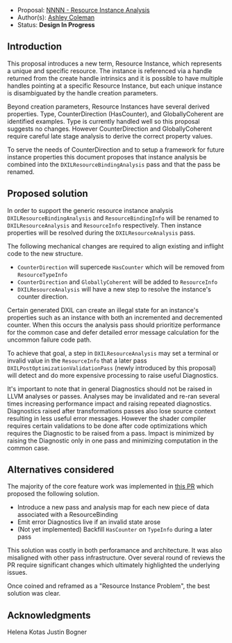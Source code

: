 * Proposal: [NNNN - Resource Instance Analysis](NNNN-resource-instance-analysis.md)
* Author(s): [Ashley Coleman](https://github.com/V-FEXrt)
* Status: **Design In Progress**

## Introduction

This proposal introduces a new term, Resource Instance, which represents a 
unique and specific resource. The instance is referenced via a handle returned
from the create handle intrinsics and it is possible to have multiple handles
pointing at a specific Resource Instance, but each unique instance is
disambiguated by the handle creation parameters.

Beyond creation parameters, Resource Instances have several derived properties.
Type, CounterDirection (HasCounter), and GloballyCoherent are identified
examples. Type is currently handled well so this proposal suggests no changes.
However CounterDirection and GloballyCoherent require careful late stage
analysis to derive the correct property values.

To serve the needs of CounterDirection and to setup a framework for future
instance properties this document proposes that instance analysis be combined
into the `DXILResourceBindingAnalysis` pass and that the pass be renamed.


## Proposed solution

In order to support the generic resource instance analysis `DXILResourceBindingAnalysis` 
and `ResourceBindingInfo` will be renamed to `DXILResourceAnalysis` and `ResourceInfo`
respectively. Then instance properties will be resolved during the
`DXILResourceAnalysis` pass.


The following mechanical changes are required to align existing and inflight code
to the new structure.

- `CounterDirection` will supercede `HasCounter` which will be removed from `ResourceTypeInfo`
- `CounterDirection` and `GloballyCoherent` will be added to `ResourceInfo`
- `DXILResourceAnalysis` will have a new step to resolve the instance's counter direction.

Certain generated DXIL can create an illegal state for an instance's properties
such as an instance with both an incremented and decremented counter. When this
occurs the analysis pass should prioritize performance for the common case and
defer detailed error message calculation for the uncommon failure code path.

To achieve that goal, a step in `DXILResourceAnalysis` may set a terminal or
invalid value in the `ResourceInfo` that a later pass `DXILPostOptimizationValidationPass`
(newly introduced by this proposal) will detect and do more expensive processing
to raise useful Diagnostics.

It's important to note that in general Diagnostics should not be raised in
LLVM analyses or passes. Analyses may be invalidated and re-ran several times
increasing performance impact and raising repeated diagnostics. Diagnostics
raised after transformations passes also lose source context resulting in less
useful error messages. However the shader compiler requires certain validations
to be done after code optimizations which requires the Diagnostic to be raised
from a pass. Impact is minimized by raising the Diagnostic only in one pass and
minimizing computation in the common case.

## Alternatives considered

The majority of the core feature work was implemented in [this PR](https://github.com/llvm/llvm-project/pull/130356)
which proposed the following solution.

- Introduce a new pass and analysis map for each new piece of data associated with a ResourceBinding
- Emit error Diagnostics live if an invalid state arose
- (Not yet implemented) Backfill `HasCounter` on `TypeInfo` during a later pass

This solution was costly in both perforamance and architecture. It was also
misaligned with other pass infrastructure. Over several round of reviews the PR
require significant changes which ultimately highlighted the underlying issues.

Once coined and reframed as a "Resource Instance Problem", the best solution was clear.

## Acknowledgments

Helena Kotas
Justin Bogner
